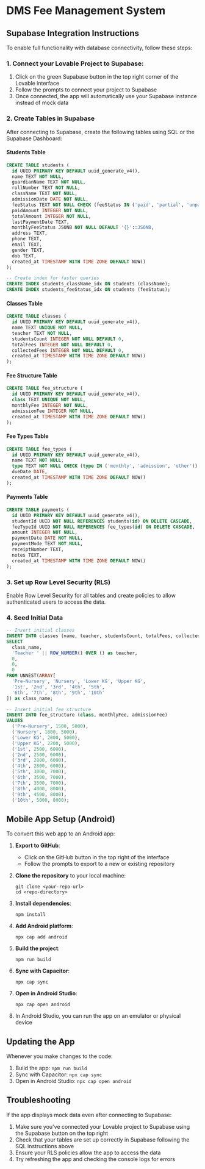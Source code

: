 
# DMS Fee Management System

## Supabase Integration Instructions

To enable full functionality with database connectivity, follow these steps:

### 1. Connect your Lovable Project to Supabase:

1. Click on the green Supabase button in the top right corner of the Lovable interface
2. Follow the prompts to connect your project to Supabase
3. Once connected, the app will automatically use your Supabase instance instead of mock data

### 2. Create Tables in Supabase

After connecting to Supabase, create the following tables using SQL or the Supabase Dashboard:

#### Students Table
```sql
CREATE TABLE students (
  id UUID PRIMARY KEY DEFAULT uuid_generate_v4(),
  name TEXT NOT NULL,
  guardianName TEXT NOT NULL,
  rollNumber TEXT NOT NULL,
  className TEXT NOT NULL,
  admissionDate DATE NOT NULL,
  feeStatus TEXT NOT NULL CHECK (feeStatus IN ('paid', 'partial', 'unpaid')),
  paidAmount INTEGER NOT NULL,
  totalAmount INTEGER NOT NULL,
  lastPaymentDate TEXT,
  monthlyFeeStatus JSONB NOT NULL DEFAULT '{}'::JSONB,
  address TEXT,
  phone TEXT,
  email TEXT,
  gender TEXT,
  dob TEXT,
  created_at TIMESTAMP WITH TIME ZONE DEFAULT NOW()
);

-- Create index for faster queries
CREATE INDEX students_className_idx ON students (className);
CREATE INDEX students_feeStatus_idx ON students (feeStatus);
```

#### Classes Table
```sql
CREATE TABLE classes (
  id UUID PRIMARY KEY DEFAULT uuid_generate_v4(),
  name TEXT UNIQUE NOT NULL,
  teacher TEXT NOT NULL,
  studentsCount INTEGER NOT NULL DEFAULT 0,
  totalFees INTEGER NOT NULL DEFAULT 0,
  collectedFees INTEGER NOT NULL DEFAULT 0,
  created_at TIMESTAMP WITH TIME ZONE DEFAULT NOW()
);
```

#### Fee Structure Table
```sql
CREATE TABLE fee_structure (
  id UUID PRIMARY KEY DEFAULT uuid_generate_v4(),
  class TEXT UNIQUE NOT NULL,
  monthlyFee INTEGER NOT NULL,
  admissionFee INTEGER NOT NULL,
  created_at TIMESTAMP WITH TIME ZONE DEFAULT NOW()
);
```

#### Fee Types Table
```sql
CREATE TABLE fee_types (
  id UUID PRIMARY KEY DEFAULT uuid_generate_v4(),
  name TEXT NOT NULL,
  type TEXT NOT NULL CHECK (type IN ('monthly', 'admission', 'other')),
  dueDate DATE,
  created_at TIMESTAMP WITH TIME ZONE DEFAULT NOW()
);
```

#### Payments Table
```sql
CREATE TABLE payments (
  id UUID PRIMARY KEY DEFAULT uuid_generate_v4(),
  studentId UUID NOT NULL REFERENCES students(id) ON DELETE CASCADE,
  feeTypeId UUID NOT NULL REFERENCES fee_types(id) ON DELETE CASCADE,
  amount INTEGER NOT NULL,
  paymentDate DATE NOT NULL,
  paymentMode TEXT NOT NULL,
  receiptNumber TEXT,
  notes TEXT,
  created_at TIMESTAMP WITH TIME ZONE DEFAULT NOW()
);
```

### 3. Set up Row Level Security (RLS)

Enable Row Level Security for all tables and create policies to allow authenticated users to access the data.

### 4. Seed Initial Data

```sql
-- Insert initial classes
INSERT INTO classes (name, teacher, studentsCount, totalFees, collectedFees)
SELECT 
  class_name,
  'Teacher ' || ROW_NUMBER() OVER () as teacher,
  0,
  0,
  0
FROM UNNEST(ARRAY[
  'Pre-Nursery', 'Nursery', 'Lower KG', 'Upper KG',
  '1st', '2nd', '3rd', '4th', '5th',
  '6th', '7th', '8th', '9th', '10th'
]) as class_name;

-- Insert initial fee structure
INSERT INTO fee_structure (class, monthlyFee, admissionFee)
VALUES 
  ('Pre-Nursery', 1500, 5000),
  ('Nursery', 1800, 5000),
  ('Lower KG', 2000, 5000),
  ('Upper KG', 2200, 5000),
  ('1st', 2500, 6000),
  ('2nd', 2500, 6000),
  ('3rd', 2800, 6000),
  ('4th', 2800, 6000),
  ('5th', 3000, 7000),
  ('6th', 3500, 7000),
  ('7th', 3500, 7000),
  ('8th', 4000, 8000),
  ('9th', 4500, 8000),
  ('10th', 5000, 8000);
```

## Mobile App Setup (Android)

To convert this web app to an Android app:

1. **Export to GitHub**:
   - Click on the GitHub button in the top right of the interface
   - Follow the prompts to export to a new or existing repository

2. **Clone the repository** to your local machine:
   ```
   git clone <your-repo-url>
   cd <repo-directory>
   ```

3. **Install dependencies**:
   ```
   npm install
   ```

4. **Add Android platform**:
   ```
   npx cap add android
   ```

5. **Build the project**:
   ```
   npm run build
   ```

6. **Sync with Capacitor**:
   ```
   npx cap sync
   ```

7. **Open in Android Studio**:
   ```
   npx cap open android
   ```

8. In Android Studio, you can run the app on an emulator or physical device

## Updating the App

Whenever you make changes to the code:

1. Build the app: `npm run build`
2. Sync with Capacitor: `npx cap sync`
3. Open in Android Studio: `npx cap open android`

## Troubleshooting

If the app displays mock data even after connecting to Supabase:

1. Make sure you've connected your Lovable project to Supabase using the Supabase button on the top right
2. Check that your tables are set up correctly in Supabase following the SQL instructions above
3. Ensure your RLS policies allow the app to access the data
4. Try refreshing the app and checking the console logs for errors

